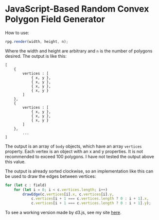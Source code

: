 # JavaScript-Based Random Convex Polygon Field Generator

How to use:
```js
rpg.render(width, height, n);
```

Where the width and height are arbitrary and `n` is the number of polygons desired. The output is like this:

```
[
    {
        vertices : [
            { x, y },
            { x, y },
            { x, y },
            { x, y }
        ]
    },
    { 
        vertices : [
            { x, y },
            { x, y },
            { x, y }
        ]
    },
        ...
]
```

The output is an array of `body` objects, which have an array `vertices` property. Each vertex is an object with an x and y properties. It is not recommended to exceed 100 polygons. I have not tested the output above this value.

The output is already sorted clockwise, so an implementation like this can be used to draw the edges between vertices:

```js
for (let c : field)
    for (let i = 0; i < c.vertices.length; i++)
        drawEdge(c.vertices[i].x, c.vertices[i].y,
            c.vertices[i + 1 === c.vertices.length ? 0 : i + 1].x,
            c.vertices[i + 1 === c.vertices.length ? 0 : i + 1].y);
```

To see a working version made by d3.js, see my site [here](https://mcarsondavis.com/projects/rpfp).
